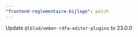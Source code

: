 ```yaml
---
"frontend-reglementaire-bijlage": patch
---
```


Update `@lblod/ember-rdfa-editor-plugins` to 23.0.0
